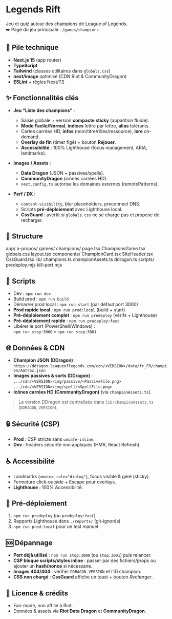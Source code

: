 # Legends Rift

Jeu et quiz autour des champions de League of Legends.  
➡️ Page du jeu principale : `/games/champions`

## 🚀 Pile technique

- **Next.js 15** (app router)
- **TypeScript**
- **Tailwind** (classes utilitaires dans `globals.css`)
- **next/image** optimisé (CDN Riot & CommunityDragon)
- **ESLint** + règles Next/TS

## ✨ Fonctionnalités clés

- **Jeu “Liste des champions”** :
  - Saisie globale + version **compacte sticky** (apparition fluide).
  - **Mode Facile/Normal**, **indices** lettre par lettre, **alias** tolérants.
  - Cartes carrées HD, **infos** (nom/titre/rôles/ressource), **lore** on-demand.
  - **Overlay de fin** (timer figé) + bouton **Rejouer**.
  - **Accessibilité** : 100% Lighthouse (focus management, ARIA, landmarks).

- **Images / Assets** :
  - **Data Dragon** (JSON + passives/spells).
  - **CommunityDragon** (icônes carrées HD).
  - `next.config.ts` autorise les domaines externes (remotePatterns).

- **Perf / DX** :
  - `content-visibility`, blur placeholders, preconnect DNS.
  - Scripts **pré-déploiement** avec Lighthouse local.
  - **CssGuard** : avertit si `globals.css` ne se charge pas et propose de recharger.

## 📁 Structure

app/
a-propos/
games/
champions/
page.tsx
ChampionsGame.tsx
globals.css
layout.tsx
components/
ChampionCard.tsx
SiteHeader.tsx
CssGuard.tsx
lib/
champions.ts
championAssets.ts
ddragon.ts
scripts/
predeploy.mjs
kill-port.mjs



## 🔧 Scripts

- Dev : `npm run dev`
- Build prod : `npm run build`
- Démarrer prod local : `npm run start` (par défaut port 3000)
- **Prod rapide local** : `npm run prod:local` (build + start)
- **Pré-déploiement complet** : `npm run predeploy` (vérifs + Lighthouse)
- **Pré-déploiement rapide** : `npm run predeploy:fast`
- Libérer le port (PowerShell/Windows) :  
  `npm run stop:3000` • `npm run stop:3001`

## 🌐 Données & CDN

- **Champion JSON (DDragon)** :  
  `https://ddragon.leagueoflegends.com/cdn/<VERSION>/data/fr_FR/champion/Aatrox.json`
- **Images passives & sorts (DDragon)** :  
  `.../cdn/<VERSION>/img/passive/<PassiveFile.png>`  
  `.../cdn/<VERSION>/img/spell/<SpellFile.png>`
- **Icônes carrées HD (CommunityDragon)** (via `championAssets.ts`).

> La version DDragon est centralisée dans `lib/championAssets.ts` (`DDRAGON_VERSION`).

## 🔒 Sécurité (CSP)

- **Prod** : CSP stricte sans `unsafe-inline`.  
- **Dev** : headers sécurité non appliqués (HMR, React Refresh).

## ♿ Accessibilité

- Landmarks (`<main>`, `role="dialog"`), focus visible & géré (sticky).
- Fermeture click-outside + Escape pour overlays.
- **Lighthouse** : 100% Accessibilité.

## 🧪 Pré-déploiement

1. `npm run predeploy` (ou `predeploy:fast`)  
2. Rapports Lighthouse dans `./reports/` (git-ignorés)
3. `npm run prod:local` pour un test manuel

## 🆘 Dépannage

- **Port déjà utilisé** : `npm run stop:3000` (ou `stop:3001`) puis relancer.
- **CSP bloque scripts/styles inline** : passer par des fichiers/props ou ajouter un **hash/nonce** si nécessaire.
- **Images 403/404** : vérifier `DDRAGON_VERSION` et l’ID champion.
- **CSS non chargé** : **CssGuard** affiche un toast + bouton *Recharger*.

## 📝 Licence & crédits

- Fan-made, non affilié à Riot.  
- Données & assets via **Riot Data Dragon** et **CommunityDragon**.
